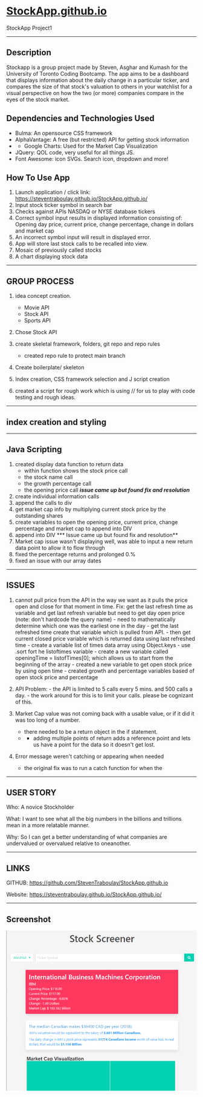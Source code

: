 # [StockApp.github.io](https://steventraboulay.github.io/StockApp.github.io/)
StockApp Project1

-------------
## Description

Stockapp is a group project made by Steven, Asghar and Kumash for the University of Toronto Coding Bootcamp. The app aims to be a dashboard that displays information about the daily change in a particular ticker, and compares the size of that stock's valuation to others in your watchlist for a visual perspective on how the two (or more) companies compare in the eyes of the stock market.


## Dependencies and Technologies Used

- Bulma: An opensource CSS framework
- AlphaVantage: A free (but restricted) API for getting stock information
- - Google Charts: Used for the Market Cap Visualization
- JQuery: QOL code, very useful for all things JS.
- Font Awesome: icon SVGs. Search icon, dropdown and more!

How To Use App
-------------

1. Launch application /  click link: https://steventraboulay.github.io/StockApp.github.io/
2. Input stock ticker symbol in search bar
3. Checks against APIs NASDAQ or NYSE database tickers
4. Correct symbol input results in displayed information consisting of: Opening day price, current price, change percentage, change in dollars and market cap
5. An incorrect symbol input will result in displayed error.
6. App will store last stock calls to be recalled into view. 
7. Mosaic of previously called stocks
8. A chart displaying stock data

------------
GROUP PROCESS
-------------
1. idea concept creation.
    - Movie API
    - Stock API
    - Sports API

2. Chose Stock API

3. create skeletal framework, folders, git repo and repo rules
    - created repo rule to protect main branch
4. Create boilerplate/ skeleton
5. Index creation, CSS framework selection and J script creation
6. created a script for rough work which is using // for us to play with code testing and rough ideas. 


------------------------
index creation and styling
-------------------------


-------------
Java Scripting
-------------
1. created display data function to return data
   - within function shows the stock price call
   - the stock name call
   - the growth percentage call
   - the opening price call
    ***issue came up but found fix and resolution***
2. create individual information calls
3. append the calls to div
4. get market cap info  by multiplying current stock price by the outstanding shares
5. create variables to open the opening price, current price, change percentage and market cap to append into DIV
6. append into DIV
*** Issue came up but found fix and resolution**
7. Market cap issue wasn't displaying well, was able to input a new return data point to allow it to flow through
8. fixed the percentage returns and prolonged 0.%
9. fixed an issue with our array dates 





-------------
ISSUES
-------------

1. cannot pull price from the API in the way we want as it pulls the price open and close for that moment in time.
Fix: get the last refresh time as variable and get last refresh variable but need to get day open price
(note: don't hardcode the query name)
       - need to mathematically determine which one was the earliest one in the day
       - get the last refreshed time create that variable which is pulled from API.
       - then get current closed price variable which is returned data using last refreshed time
       - create a variable list of times data array using Object.keys
       - use .sort fort he listoftimes variable
       - create a new variable called openingTime = listofTimes[0]; which allows us to start from the beginning of the array 
       - created a new variable to get open stock price by using open time
       - created growth and percentage variables based of open stock price and percentage
2. API Problem:
        - the API is limited to 5 calls every 5 mins. and 500 calls a day.
        - the work around for this is to limit your calls. please be cognizant of this. 

3. Market Cap value was not coming back with a usable value, or if it did it was too long of a number.
    -  there needed to be a return object in the if statement. 
    - -  adding multiple points of return adds a reference point and lets us have a point for the data so it doesn't get lost. 

4.  Error message weren't catching or appearing when needed

    - the original fix was to run a catch function for when the 

-------
USER STORY
-------
Who: A novice Stockholder

What: I want to see what all the big numbers in the billions and trillions mean in a more relatable manner.

Why: So I can get a better understanding of what companies are undervalued or overvalued relative to oneanother. 


----------
LINKS
----------
GITHUB: https://github.com/StevenTraboulay/StockApp.github.io

Website: https://steventraboulay.github.io/StockApp.github.io/

-------------
Screenshot
-------------

![Alt text](/assets/img/screenshot.PNG "Screenshot 1")
